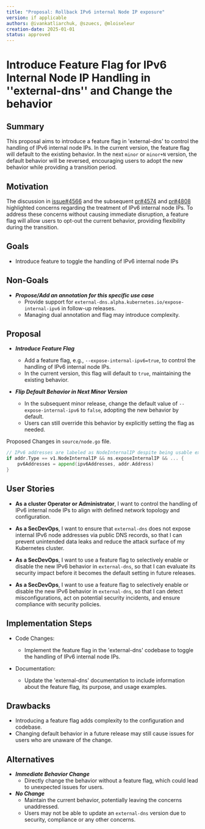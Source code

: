 <!-- clone me -->
```yaml
---
title: "Proposal: Rollback IPv6 internal Node IP exposure"
version: if applicable
authors: @ivankatliarchuk, @szuecs, @mloiseleur
creation-date: 2025-01-01
status: approved
---
```

# Introduce Feature Flag for IPv6 Internal Node IP Handling in ''external-dns'' and Change the behavior

## Summary

This proposal aims to introduce a feature flag in 'external-dns' to control the handling of IPv6 internal node IPs.
In the current version, the feature flag will default to the existing behavior. In the next `minor` or `minor+N` version, the default behavior will be reversed, encouraging users to adopt the new behavior while providing a transition period.

## Motivation

The discussion in [issue#4566](https://github.com/kubernetes-sigs/external-dns/issues/4566) and the
subsequent [pr#4574](https://github.com/kubernetes-sigs/external-dns/pull/4574) and [pr#4808](https://github.com/kubernetes-sigs/external-dns/pull/4808) highlighted concerns regarding the treatment of IPv6 internal node IPs.
To address these concerns without causing immediate disruption, a feature flag will allow users to opt-out the current behavior, providing flexibility during the transition.

## Goals

- Introduce feature to toggle the handling of IPv6 internal node IPs

## Non-Goals

- ***Propose/Add an annotation for this specific use case***
  - Provide support for `external-dns.alpha.kubernetes.io/expose-internal-ipv6` in follow-up releases.
  - Managing dual annotation and flag may introduce complexity.

## Proposal

- ***Introduce Feature Flag***
  - Add a feature flag, e.g., `--expose-internal-ipv6=true`, to control the handling of IPv6 internal node IPs.
  - In the current version, this flag will default to `true`, maintaining the existing behavior.

- ***Flip Default Behavior in Next Minor Version***
  - In the subsequent minor release, change the default value of `--expose-internal-ipv6` to `false`, adopting the new behavior by default.
  - Users can still override this behavior by explicitly setting the flag as needed.

Proposed Changes in `source/node.go` file.

```go
// IPv6 addresses are labeled as NodeInternalIP despite being usable externally as well.
if addr.Type == v1.NodeInternalIP && ns.exposeInternalIP && ... {
	pv6Addresses = append(ipv6Addresses, addr.Address)
}
```

## User Stories

- **As a cluster Operator or Administrator**, I want to control the handling of IPv6 internal node IPs to align with defined network topology and configuration.

- **As a SecDevOps**, I want to ensure that `external-dns` does not expose internal IPv6 node addresses via public DNS records, so that I can prevent unintended data leaks and reduce the attack surface of my Kubernetes cluster.

- **As a SecDevOps**, I want to use a feature flag to selectively enable or disable the new IPv6 behavior in `external-dns`, so that I can evaluate its security impact before it becomes the default setting in future releases.

- **As a SecDevOps**, I want to use a feature flag to selectively enable or disable the new IPv6 behavior in `external-dns`, so that I can detect misconfigurations, act on potential security incidents, and ensure compliance with security policies.

## Implementation Steps

- Code Changes:
  - Implement the feature flag in the 'external-dns' codebase to toggle the handling of IPv6 internal node IPs.

- Documentation:
  - Update the 'external-dns' documentation to include information about the feature flag, its purpose, and usage examples.

## Drawbacks

- Introducing a feature flag adds complexity to the configuration and codebase.
- Changing default behavior in a future release may still cause issues for users who are unaware of the change.

## Alternatives

- ***Immediate Behavior Change***
  - Directly change the behavior without a feature flag, which could lead to unexpected issues for users.
- ***No Change***
  - Maintain the current behavior, potentially leaving the concerns unaddressed.
  - Users may not be able to update an `external-dns` version due to security, compliance or any other concerns.
